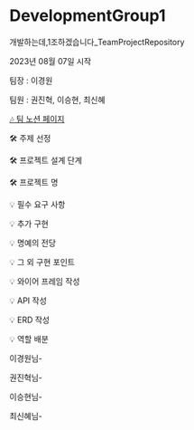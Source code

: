 # DevelopmentGroup1

개발하는데,1조하겠습니다_TeamProjectRepository

2023년 08월 07일 시작

팀장 : 이경원

팀원 : 권진혁, 이승현, 최신혜

[🎶 팀 노션 페이지](https://www.notion.so/1-636bf28acb9f407c95b86caff8a292fa)

🛠 주제 선정

🛠 프로젝트 설계 단계

🛠 프로젝트 명

💡 필수 요구 사항

💡 추가 구현

💡 명예의 전당

💡 그 외 구현 포인트

💡 와이어 프레임 작성

💡 API 작성

💡 ERD 작성

💡 역할 배분

이경원님-

권진혁님-

이승현님-

최신혜님-
